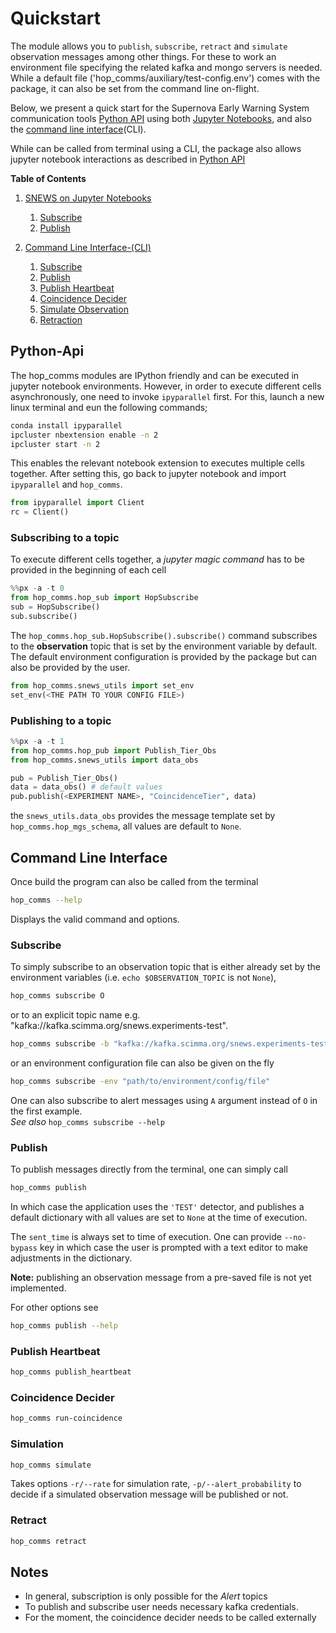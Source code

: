 # Quickstart

The module allows you to `publish`, `subscribe`, `retract` and `simulate` observation messages among other things. For these to work an environment file specifying the related kafka and mongo servers is needed. While a default file ('hop_comms/auxiliary/test-config.env') comes with the package, it can also be set from the command line on-flight.  

Below, we present a quick start for the Supernova Early Warning System communication tools [Python API](#Python-Api) using both [Jupyter Notebooks](#snews-on-jupyter-notebooks), and also the [command line interface](#command-line-interface)(CLI).

While can be called from terminal using a CLI, the package also allows jupyter notebook interactions as described in [Python API](#Python-Api)

**Table of Contents**
1. [SNEWS on Jupyter Notebooks](#python-api)
    1. [Subscribe](#subscribing-to-a-topic)
    2. [Publish](#publishing-to-a-topic)
    
2. [Command Line Interface-(CLI)](#command-line-interface)
    1. [Subscribe](#subscribe)
    2. [Publish](#publish)
    3. [Publish Heartbeat](#publish-heartbeat)
    4. [Coincidence Decider](#coincidence-decider)
    5. [Simulate Observation](#simulation)
    6. [Retraction](#retract)


## Python-Api
The hop_comms modules are IPython friendly and can be executed in jupyter notebook environments. However, in order to execute different cells asynchronously, one need to invoke `ipyparallel` first. For this, launch a new linux terminal and eun the following commands;
```bash
conda install ipyparallel
ipcluster nbextension enable -n 2
ipcluster start -n 2
```
This enables the relevant notebook extension to executes multiple cells together. After setting this, go back to jupyter notebook and import `ipyparallel` and `hop_comms`.

```python
from ipyparallel import Client
rc = Client()
```

### Subscribing to a topic
To execute different cells together, a _jupyter magic command_ has to be provided in the beginning of each cell
```python
%%px -a -t 0
from hop_comms.hop_sub import HopSubscribe
sub = HopSubscribe()
sub.subscribe()
```

The `hop_comms.hop_sub.HopSubscribe().subscribe()` command subscribes to the **observation** topic that is set by the environment variable by default. The default environment configuration is provided by the package but can also be provided by the user.<br>

```python
from hop_comms.snews_utils import set_env
set_env(<THE PATH TO YOUR CONFIG FILE>)
```

### Publishing to a topic

```python
%%px -a -t 1
from hop_comms.hop_pub import Publish_Tier_Obs
from hop_comms.snews_utils import data_obs

pub = Publish_Tier_Obs()
data = data_obs() # default values 
pub.publish(<EXPERIMENT NAME>, "CoincidenceTier", data)
```

the `snews_utils.data_obs` provides the message template set by `hop_comms.hop_mgs_schema`, all values are default to `None`. 


## Command Line Interface

Once build the program can also be called from the terminal
```bash
hop_comms --help
```
Displays the valid command and options. 

### Subscribe
To simply subscribe to an observation topic that is either already set by the environment variables (i.e. `echo $OBSERVATION_TOPIC` is not `None`), 
```bash
hop_comms subscribe O
```
or to an explicit topic name e.g. "kafka://kafka.scimma.org/snews.experiments-test".
```bash
hop_comms subscribe -b "kafka://kafka.scimma.org/snews.experiments-test"
```
or an environment configuration file can also be given on the fly
```bash
hop_comms subscribe -env "path/to/environment/config/file"
```

One can also subscribe to alert messages using `A` argument instead of `O` in the first example. <br>
_See also_ `hop_comms subscribe --help`


### Publish

To publish messages directly from the terminal, one can simply call
```bash
hop_comms publish
```
In which case the application uses the `'TEST'` detector, and publishes a default dictionary with all values are set to `None` at the time of execution. <br>

The `sent_time` is always set to time of execution. One can provide `--no-bypass` key in which case the user is prompted with a text editor to make adjustments in the dictionary. <br>

**Note:** publishing an observation message from a pre-saved file is not yet implemented. <br>

For other options see
```bash
hop_comms publish --help
```

### Publish Heartbeat
```bash
hop_comms publish_heartbeat
```

### Coincidence Decider
```bash
hop_comms run-coincidence
```

### Simulation

```bash
hop_comms simulate
```
Takes options `-r/--rate` for simulation rate, `-p/--alert_probability` to decide if a simulated observation message will be published or not.

### Retract
```bash
hop_comms retract
```

Notes
-----

- In general, subscription is only possible for the *Alert* topics
- To publish and subscribe user needs necessary kafka credentials.
- For the moment, the coincidence decider needs to be called externally